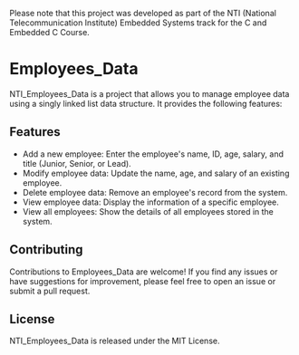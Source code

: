 Please note that this project was developed as part of the NTI (National Telecommunication Institute) Embedded Systems track for the C and Embedded C Course.

# Employees_Data

NTI_Employees_Data is a project that allows you to manage employee data using a singly linked list data structure. It provides the following features:

## Features
- Add a new employee: Enter the employee's name, ID, age, salary, and title (Junior, Senior, or Lead).
- Modify employee data: Update the name, age, and salary of an existing employee.
- Delete employee data: Remove an employee's record from the system.
- View employee data: Display the information of a specific employee.
- View all employees: Show the details of all employees stored in the system.

## Contributing
Contributions to Employees_Data are welcome! If you find any issues or have suggestions for improvement, please feel free to open an issue or submit a pull request.

## License
NTI_Employees_Data is released under the MIT License.

